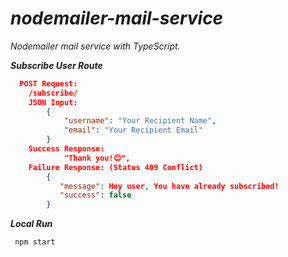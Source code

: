 # _nodemailer-mail-service_

_Nodemailer mail service with TypeScript._

**_Subscribe User Route_**

```json
  POST Request:
    /subscribe/
    JSON Input:
        {
            "username": "Your Recipient Name",
            "email": "Your Recipient Email"
        }
    Success Response:
            "Thank you!😊",
    Failure Response: (Status 409 Conflict)
        {
           "message": Hey user, You have already subscribed!
           "success": false
        }
```

**_Local Run_**

```javascript
 npm start
```
